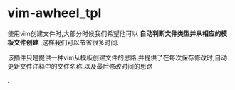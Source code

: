 # vim-awheel_tpl
使用vim创建文件时,大部分时候我们希望他可以 **自动判断文件类型并从相应的模板文件创建** ,这样我们可以节省很多时间.

该插件只是提供一种vim从模板创建文件的思路,并提供了在每次保存修改时,自动更新文件注释中的文件名称,以及最后修改时间的思路

.